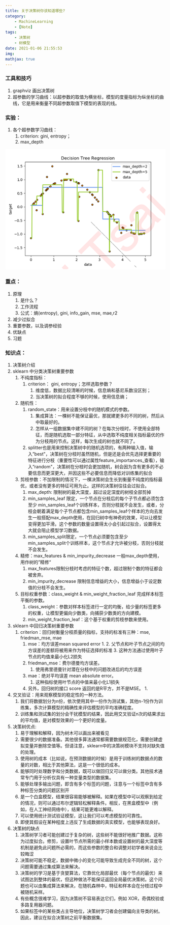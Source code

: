 ```yaml
---
title: 关于决策树你该知道哪些?
category:
    - MachineLearning
    - [Note]
tags:
    - 决策树
    - 树模型
date: 2021-01-06 21:55:53
img:
mathjax: true
---
```


### 工具和技巧
1. graphviz 画出决策树
2. 超参数的学习曲线：以超参数的取值为横坐标，模型的度量指标为纵坐标的曲线，它是用来衡量不同超参数取值下模型的表现的线。

### 实验：
1. 各个超参数学习曲线：
    1. criterion: gini, entropy；
    2. max_depth

![](/images/decision.tree.max_depth.png)

### 重点：
1. 原理
    1. 是什么？
    2. 工作流程
    3. 公式：熵(entropy), gini, info_gain, mse, mae,r2
2. 减少过拟合
3. 重要参数，以及调参经验
4. 优缺点
5. 习题

### 知识点：
1. 决策树介绍
2. sklearn 中分类决策树重要参数
    1. 不纯度指标：
        1. criterion： gini, entropy；怎样选取参数？
            1. 维度低，数据比较清晰的时候，信息熵和基尼系数没区别；
            2. 当决策树的拟合程度不够的时候，使用信息熵；
    1. 随机性：
        1. random_state：用来设置分枝中的随机模式的参数。
            1. 集成算法：一棵树不能保证最优，那就建更多的不同的树，然后从中取最好的。
            2. 怎样从一组数据集中建不同的树？在每次分枝时，不使用全部特征，而是随机选取一部分特征，从中选取不纯度相关指标最优的作为分枝用的节点。这样，每次生成的树也就不同了。
        2. splitter也是用来控制决策树中的随机选项的，有两种输入值，输入”best"，决策树在分枝时虽然随机，但是还是会优先选择更重要的特征进行分枝（重要性可以通过属性feature_importances_查看），输入“random"，决策树在分枝时会更加随机，树会因为含有更多的不必要信息而更深更大，并因这些不必要信息而降低对训练集的拟合
    2. 剪枝参数：不加限制的情况下，一棵决策树会生长到衡量不纯度的指标最优，或者没有更多的特征可用为止。这样的决策树往往会过拟合。
        1. max_depth: 限制树的最大深度，超过设定深度的树枝全部剪掉
        2. min_samples_leaf 限定，一个节点在分枝后的每个子节点都必须包含至少 min_samples_leaf个训练样本，否则分枝就不会发生，或者，分枝会朝着满足每个子节点都包含min_samples_leaf个样本的方向去发生一般搭配max_depth使用，在回归树中有神奇的效果，可以让模型变得更加平滑。这个参数的数量设置得太小会引起过拟合，设置得太大就会阻止模型学习数据。
        3. min_samples_split限定，一个节点必须要包含至少min_samples_split个训练样本，这个节点才允许被分枝，否则分枝就不会发生。 
    3. 精修：max_features & min_impurity_decrease 一般max_depth使用，用作树的”精修“
        1. max_features限制分枝时考虑的特征个数，超过限制个数的特征都会被舍弃。
        2. min_impurity_decrease 限制信息增益的大小，信息增益小于设定数值的分枝不会发生。
    4. 目标权重参数：class_weight & min_weight_fraction_leaf 完成样本标签平衡的参数。
        1. class_weight：参数对样本标签进行一定的均衡，给少量的标签更多的权重，让模型更偏向少数类，向捕获少数类的方向建模。
        2. min_weight_fraction_leaf：这个基于权重的剪枝参数来使用。
3. sklearn 中回归决策树重要参数
    1. criterion：回归树衡量分枝质量的指标，支持的标准有三种：mse, friedman_mse, mae
        1. mse：均方误差mean squared error
            1. 
            2. 父节点和叶子节点之间的均方误差的差额将被用来作为特征选择的标准
            3. 这种方法通过使用叶子节点的均值来最小化L2损失
        2. friedman_mse：费尔德曼均方误差。
            1. 使用弗里德曼针对潜在分枝中的问题改进后的均方误差
        3. mae：绝对平均误差 mean absolute error。
            1. 这种指标使用叶节点的中值来最小化L1损失
        4. 另外，回归树的接口 score 返回的是R平方，并不是MSE。 
            1. 
4. 交叉验证：用来观察模型的稳定性的一种方法。
    1. 我们将数据划分为n份，依次使用其中一份作为测试集，其他n-1份作为训练集，多次计算模型的精确性来评估模型的平均准确程度。
    2. 训练集和测试集的划分会干扰模型的结果，因此用交叉验证n次的结果求出的平均值，是对模型效果的一个更好的度量。
5. 决策树优点:
    1. 易于理解和解释，因为树木可以画出来被看见
    2.  需要很少的数据准备。其他很多算法通常都需要数据规范化，需要创建虚拟变量并删除空值等。但请注意，sklearn中的决策树模块不支持对缺失值的处理。
    3. 使用树的成本（比如说，在预测数据的时候）是用于训练树的数据点的数量的对数，相比于其他算法，这是一个很低的成本。
    4. 能够同时处理数字和分类数据，既可以做回归又可以做分类。其他技术通常专门用于分析仅具有一种变量类型的数据集。
    5. 能够处理多输出问题，即含有多个标签的问题，注意与一个标签中含有多种标签分类的问题区别开
    6. 是一个白盒模型，结果很容易能够被解释。如果在模型中可以观察到给定的情况，则可以通过布尔逻辑轻松解释条件。相反，在黑盒模型中（例如，在人工神经网络中），结果可能更难以解释。
    7. 可以使用统计测试验证模型，这让我们可以考虑模型的可靠性。
    8. 即使其假设在某种程度上违反了生成数据的真实模型，也能够表现良好。
6. 决策树的缺点
    1. 决策树学习者可能创建过于复杂的树，这些树不能很好地推广数据。这称为过度拟合。修剪，设置叶节点所需的最小样本数或设置树的最大深度等机制是避免此问题所必需的，而这些参数的整合和调整对初学者来说会比较晦涩
    2. 决策树可能不稳定，数据中微小的变化可能导致生成完全不同的树，这个问题需要通过集成算法来解决。
    3. 决策树的学习是基于贪婪算法，它靠优化局部最优（每个节点的最优）来试图达到整体的最优，但这种做法不能保证返回全局最优决策树。这个问题也可以由集成算法来解决，在随机森林中，特征和样本会在分枝过程中被随机采样。
    4. 有些概念很难学习，因为决策树不容易表达它们，例如 XOR，奇偶校验或多路复用器问题。
    5. 如果标签中的某些类占主导地位，决策树学习者会创建偏向主导类的树。因此，建议在拟合决策树之前平衡数据集。 

